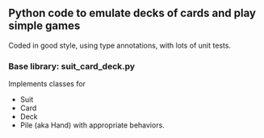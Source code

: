 ## Python code to emulate decks of cards and play simple games

Coded in good style, using type annotations, with lots of unit tests.

### Base library: suit_card_deck.py

Implements classes for
* Suit
* Card
* Deck
* Pile (aka Hand)
with appropriate behaviors.
